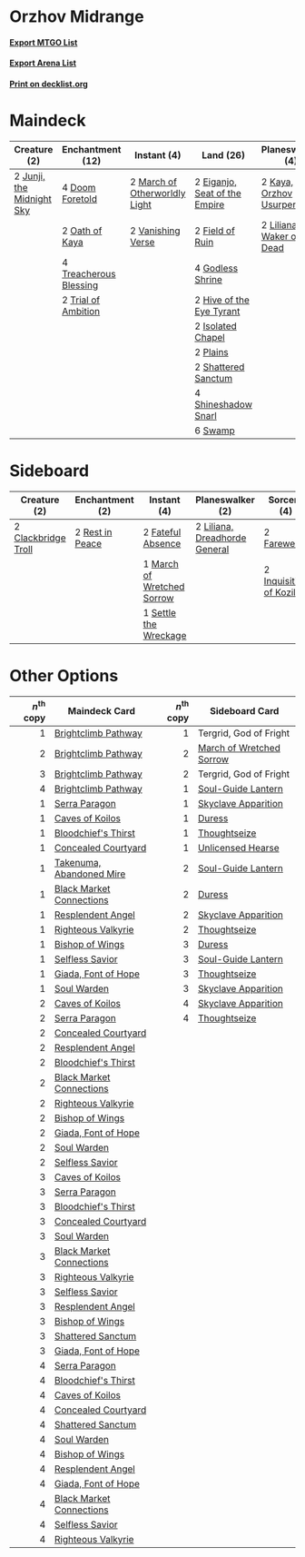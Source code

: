 # Orzhov Midrange

#### [Export MTGO List](../collection/Orzhov%20Midrange/Orzhov%20Midrange.txt)
#### [Export Arena List](../collection/Orzhov%20Midrange/Orzhov%20Midrange_arena.txt)
#### [Print on decklist.org](http://decklist.org/?deckmain=2%09Divine%20Purge%0A4%09Doom%20Foretold%0A2%09Eiganjo,%20Seat%20of%20the%20Empire%0A2%09Field%20of%20Ruin%0A4%09Godless%20Shrine%0A2%09Hive%20of%20the%20Eye%20Tyrant%0A4%09Invoke%20Despair%0A2%09Isolated%20Chapel%0A2%09Junji,%20the%20Midnight%20Sky%0A2%09Kaya,%20Orzhov%20Usurper%0A2%09Liliana,%20Waker%20of%20the%20Dead%0A2%09March%20of%20Otherworldly%20Light%0A2%09Oath%20of%20Kaya%0A2%09Plains%0A2%09Shattered%20Sanctum%0A4%09Shineshadow%20Snarl%0A6%09Swamp%0A3%09Thoughtseize%0A4%09Treacherous%20Blessing%0A2%09Trial%20of%20Ambition%0A2%09Vanishing%20Verse%0A3%09Wrath%20of%20God&deckside=2%09Clackbridge%20Troll%0A1%09Divine%20Purge%0A2%09Farewell%0A2%09Fateful%20Absence%0A2%09Inquisition%20of%20Kozilek%0A2%09Liliana,%20Dreadhorde%20General%0A1%09March%20of%20Wretched%20Sorrow%0A2%09Rest%20in%20Peace%0A1%09Settle%20the%20Wreckage)
# Maindeck

|                                            Creature (2)                                            |                                        Enchantment (12)                                         |                                              Instant (4)                                               |                                               Land (26)                                                |                                           Planeswalker (4)                                            |                                       Sorcery (10)                                        | Unknown (2)  |
|----------------------------------------------------------------------------------------------------|-------------------------------------------------------------------------------------------------|--------------------------------------------------------------------------------------------------------|--------------------------------------------------------------------------------------------------------|-------------------------------------------------------------------------------------------------------|-------------------------------------------------------------------------------------------|--------------|
|2 [Junji, the Midnight Sky](http://gatherer.wizards.com/Pages/Card/Details.aspx?multiverseid=548400)|4 [Doom Foretold](http://gatherer.wizards.com/Pages/Card/Details.aspx?multiverseid=473149)       |2 [March of Otherworldly Light](http://gatherer.wizards.com/Pages/Card/Details.aspx?multiverseid=548321)|2 [Eiganjo, Seat of the Empire](http://gatherer.wizards.com/Pages/Card/Details.aspx?multiverseid=548581)|2 [Kaya, Orzhov Usurper](http://gatherer.wizards.com/Pages/Card/Details.aspx?multiverseid=460129)      |4 [Invoke Despair](http://gatherer.wizards.com/Pages/Card/Details.aspx?multiverseid=548399)|2 Divine Purge|
|                                                                                                    |2 [Oath of Kaya](http://gatherer.wizards.com/Pages/Card/Details.aspx?multiverseid=461136)        |2 [Vanishing Verse](http://gatherer.wizards.com/Pages/Card/Details.aspx?multiverseid=513736)            |2 [Field of Ruin](http://gatherer.wizards.com/Pages/Card/Details.aspx?multiverseid=435415)              |2 [Liliana, Waker of the Dead](http://gatherer.wizards.com/Pages/Card/Details.aspx?multiverseid=485431)|3 [Thoughtseize](http://gatherer.wizards.com/Pages/Card/Details.aspx?multiverseid=438676)  |              |
|                                                                                                    |4 [Treacherous Blessing](http://gatherer.wizards.com/Pages/Card/Details.aspx?multiverseid=476368)|                                                                                                        |4 [Godless Shrine](http://gatherer.wizards.com/Pages/Card/Details.aspx?multiverseid=405099)             |                                                                                                       |3 [Wrath of God](http://gatherer.wizards.com/Pages/Card/Details.aspx?multiverseid=129808)  |              |
|                                                                                                    |2 [Trial of Ambition](http://gatherer.wizards.com/Pages/Card/Details.aspx?multiverseid=426815)   |                                                                                                        |2 [Hive of the Eye Tyrant](http://gatherer.wizards.com/Pages/Card/Details.aspx?multiverseid=527545)     |                                                                                                       |                                                                                           |              |
|                                                                                                    |                                                                                                 |                                                                                                        |2 [Isolated Chapel](http://gatherer.wizards.com/Pages/Card/Details.aspx?multiverseid=443129)            |                                                                                                       |                                                                                           |              |
|                                                                                                    |                                                                                                 |                                                                                                        |2 [Plains](http://gatherer.wizards.com/Pages/Card/Details.aspx?multiverseid=439856)                     |                                                                                                       |                                                                                           |              |
|                                                                                                    |                                                                                                 |                                                                                                        |2 [Shattered Sanctum](http://gatherer.wizards.com/Pages/Card/Details.aspx?multiverseid=541140)          |                                                                                                       |                                                                                           |              |
|                                                                                                    |                                                                                                 |                                                                                                        |4 [Shineshadow Snarl](http://gatherer.wizards.com/Pages/Card/Details.aspx?multiverseid=513764)          |                                                                                                       |                                                                                           |              |
|                                                                                                    |                                                                                                 |                                                                                                        |6 [Swamp](http://gatherer.wizards.com/Pages/Card/Details.aspx?multiverseid=439858)                      |                                                                                                       |                                                                                           |              |


# Sideboard

|                                         Creature (2)                                         |                                     Enchantment (2)                                      |                                             Instant (4)                                             |                                            Planeswalker (2)                                            |                                            Sorcery (4)                                            | Unknown (1)  |
|----------------------------------------------------------------------------------------------|------------------------------------------------------------------------------------------|-----------------------------------------------------------------------------------------------------|--------------------------------------------------------------------------------------------------------|---------------------------------------------------------------------------------------------------|--------------|
|2 [Clackbridge Troll](http://gatherer.wizards.com/Pages/Card/Details.aspx?multiverseid=473046)|2 [Rest in Peace](http://gatherer.wizards.com/Pages/Card/Details.aspx?multiverseid=442021)|2 [Fateful Absence](http://gatherer.wizards.com/Pages/Card/Details.aspx?multiverseid=534774)         |2 [Liliana, Dreadhorde General](http://gatherer.wizards.com/Pages/Card/Details.aspx?multiverseid=461024)|2 [Farewell](http://gatherer.wizards.com/Pages/Card/Details.aspx?multiverseid=548306)              |1 Divine Purge|
|                                                                                              |                                                                                          |1 [March of Wretched Sorrow](http://gatherer.wizards.com/Pages/Card/Details.aspx?multiverseid=548411)|                                                                                                        |2 [Inquisition of Kozilek](http://gatherer.wizards.com/Pages/Card/Details.aspx?multiverseid=416897)|              |
|                                                                                              |                                                                                          |1 [Settle the Wreckage](http://gatherer.wizards.com/Pages/Card/Details.aspx?multiverseid=435186)     |                                                                                                        |                                                                                                   |              |


# Other Options

|*n*<sup>th</sup> copy|                                           Maindeck Card                                           |*n*<sup>th</sup> copy|                                          Sideboard Card                                           |
|--------------------:|---------------------------------------------------------------------------------------------------|--------------------:|---------------------------------------------------------------------------------------------------|
|                    1|[Brightclimb Pathway](http://gatherer.wizards.com/Pages/Card/Details.aspx?multiverseid=491911)     |                    1|Tergrid, God of Fright                                                                             |
|                    2|[Brightclimb Pathway](http://gatherer.wizards.com/Pages/Card/Details.aspx?multiverseid=491911)     |                    2|[March of Wretched Sorrow](http://gatherer.wizards.com/Pages/Card/Details.aspx?multiverseid=548411)|
|                    3|[Brightclimb Pathway](http://gatherer.wizards.com/Pages/Card/Details.aspx?multiverseid=491911)     |                    2|Tergrid, God of Fright                                                                             |
|                    4|[Brightclimb Pathway](http://gatherer.wizards.com/Pages/Card/Details.aspx?multiverseid=491911)     |                    1|[Soul-Guide Lantern](http://gatherer.wizards.com/Pages/Card/Details.aspx?multiverseid=476488)      |
|                    1|[Serra Paragon](http://gatherer.wizards.com/Pages/Card/Details.aspx?multiverseid=574512)           |                    1|[Skyclave Apparition](http://gatherer.wizards.com/Pages/Card/Details.aspx?multiverseid=495603)     |
|                    1|[Caves of Koilos](http://gatherer.wizards.com/Pages/Card/Details.aspx?multiverseid=129497)         |                    1|[Duress](http://gatherer.wizards.com/Pages/Card/Details.aspx?multiverseid=14557)                   |
|                    1|[Bloodchief's Thirst](http://gatherer.wizards.com/Pages/Card/Details.aspx?multiverseid=491729)     |                    1|[Thoughtseize](http://gatherer.wizards.com/Pages/Card/Details.aspx?multiverseid=438676)            |
|                    1|[Concealed Courtyard](http://gatherer.wizards.com/Pages/Card/Details.aspx?multiverseid=417818)     |                    1|[Unlicensed Hearse](http://gatherer.wizards.com/Pages/Card/Details.aspx?multiverseid=555447)       |
|                    1|[Takenuma, Abandoned Mire](http://gatherer.wizards.com/Pages/Card/Details.aspx?multiverseid=548591)|                    2|[Soul-Guide Lantern](http://gatherer.wizards.com/Pages/Card/Details.aspx?multiverseid=476488)      |
|                    1|[Black Market Connections](http://gatherer.wizards.com/Pages/Card/Details.aspx?multiverseid=566960)|                    2|[Duress](http://gatherer.wizards.com/Pages/Card/Details.aspx?multiverseid=14557)                   |
|                    1|[Resplendent Angel](http://gatherer.wizards.com/Pages/Card/Details.aspx?multiverseid=447170)       |                    2|[Skyclave Apparition](http://gatherer.wizards.com/Pages/Card/Details.aspx?multiverseid=495603)     |
|                    1|[Righteous Valkyrie](http://gatherer.wizards.com/Pages/Card/Details.aspx?multiverseid=503630)      |                    2|[Thoughtseize](http://gatherer.wizards.com/Pages/Card/Details.aspx?multiverseid=438676)            |
|                    1|[Bishop of Wings](http://gatherer.wizards.com/Pages/Card/Details.aspx?multiverseid=466762)         |                    3|[Duress](http://gatherer.wizards.com/Pages/Card/Details.aspx?multiverseid=14557)                   |
|                    1|[Selfless Savior](http://gatherer.wizards.com/Pages/Card/Details.aspx?multiverseid=485359)         |                    3|[Soul-Guide Lantern](http://gatherer.wizards.com/Pages/Card/Details.aspx?multiverseid=476488)      |
|                    1|[Giada, Font of Hope](http://gatherer.wizards.com/Pages/Card/Details.aspx?multiverseid=555215)     |                    3|[Thoughtseize](http://gatherer.wizards.com/Pages/Card/Details.aspx?multiverseid=438676)            |
|                    1|[Soul Warden](http://gatherer.wizards.com/Pages/Card/Details.aspx?multiverseid=129740)             |                    3|[Skyclave Apparition](http://gatherer.wizards.com/Pages/Card/Details.aspx?multiverseid=495603)     |
|                    2|[Caves of Koilos](http://gatherer.wizards.com/Pages/Card/Details.aspx?multiverseid=129497)         |                    4|[Skyclave Apparition](http://gatherer.wizards.com/Pages/Card/Details.aspx?multiverseid=495603)     |
|                    2|[Serra Paragon](http://gatherer.wizards.com/Pages/Card/Details.aspx?multiverseid=574512)           |                    4|[Thoughtseize](http://gatherer.wizards.com/Pages/Card/Details.aspx?multiverseid=438676)            |
|                    2|[Concealed Courtyard](http://gatherer.wizards.com/Pages/Card/Details.aspx?multiverseid=417818)     |                     |                                                                                                   |
|                    2|[Resplendent Angel](http://gatherer.wizards.com/Pages/Card/Details.aspx?multiverseid=447170)       |                     |                                                                                                   |
|                    2|[Bloodchief's Thirst](http://gatherer.wizards.com/Pages/Card/Details.aspx?multiverseid=491729)     |                     |                                                                                                   |
|                    2|[Black Market Connections](http://gatherer.wizards.com/Pages/Card/Details.aspx?multiverseid=566960)|                     |                                                                                                   |
|                    2|[Righteous Valkyrie](http://gatherer.wizards.com/Pages/Card/Details.aspx?multiverseid=503630)      |                     |                                                                                                   |
|                    2|[Bishop of Wings](http://gatherer.wizards.com/Pages/Card/Details.aspx?multiverseid=466762)         |                     |                                                                                                   |
|                    2|[Giada, Font of Hope](http://gatherer.wizards.com/Pages/Card/Details.aspx?multiverseid=555215)     |                     |                                                                                                   |
|                    2|[Soul Warden](http://gatherer.wizards.com/Pages/Card/Details.aspx?multiverseid=129740)             |                     |                                                                                                   |
|                    2|[Selfless Savior](http://gatherer.wizards.com/Pages/Card/Details.aspx?multiverseid=485359)         |                     |                                                                                                   |
|                    3|[Caves of Koilos](http://gatherer.wizards.com/Pages/Card/Details.aspx?multiverseid=129497)         |                     |                                                                                                   |
|                    3|[Serra Paragon](http://gatherer.wizards.com/Pages/Card/Details.aspx?multiverseid=574512)           |                     |                                                                                                   |
|                    3|[Bloodchief's Thirst](http://gatherer.wizards.com/Pages/Card/Details.aspx?multiverseid=491729)     |                     |                                                                                                   |
|                    3|[Concealed Courtyard](http://gatherer.wizards.com/Pages/Card/Details.aspx?multiverseid=417818)     |                     |                                                                                                   |
|                    3|[Soul Warden](http://gatherer.wizards.com/Pages/Card/Details.aspx?multiverseid=129740)             |                     |                                                                                                   |
|                    3|[Black Market Connections](http://gatherer.wizards.com/Pages/Card/Details.aspx?multiverseid=566960)|                     |                                                                                                   |
|                    3|[Righteous Valkyrie](http://gatherer.wizards.com/Pages/Card/Details.aspx?multiverseid=503630)      |                     |                                                                                                   |
|                    3|[Selfless Savior](http://gatherer.wizards.com/Pages/Card/Details.aspx?multiverseid=485359)         |                     |                                                                                                   |
|                    3|[Resplendent Angel](http://gatherer.wizards.com/Pages/Card/Details.aspx?multiverseid=447170)       |                     |                                                                                                   |
|                    3|[Bishop of Wings](http://gatherer.wizards.com/Pages/Card/Details.aspx?multiverseid=466762)         |                     |                                                                                                   |
|                    3|[Shattered Sanctum](http://gatherer.wizards.com/Pages/Card/Details.aspx?multiverseid=541140)       |                     |                                                                                                   |
|                    3|[Giada, Font of Hope](http://gatherer.wizards.com/Pages/Card/Details.aspx?multiverseid=555215)     |                     |                                                                                                   |
|                    4|[Serra Paragon](http://gatherer.wizards.com/Pages/Card/Details.aspx?multiverseid=574512)           |                     |                                                                                                   |
|                    4|[Bloodchief's Thirst](http://gatherer.wizards.com/Pages/Card/Details.aspx?multiverseid=491729)     |                     |                                                                                                   |
|                    4|[Caves of Koilos](http://gatherer.wizards.com/Pages/Card/Details.aspx?multiverseid=129497)         |                     |                                                                                                   |
|                    4|[Concealed Courtyard](http://gatherer.wizards.com/Pages/Card/Details.aspx?multiverseid=417818)     |                     |                                                                                                   |
|                    4|[Shattered Sanctum](http://gatherer.wizards.com/Pages/Card/Details.aspx?multiverseid=541140)       |                     |                                                                                                   |
|                    4|[Soul Warden](http://gatherer.wizards.com/Pages/Card/Details.aspx?multiverseid=129740)             |                     |                                                                                                   |
|                    4|[Bishop of Wings](http://gatherer.wizards.com/Pages/Card/Details.aspx?multiverseid=466762)         |                     |                                                                                                   |
|                    4|[Resplendent Angel](http://gatherer.wizards.com/Pages/Card/Details.aspx?multiverseid=447170)       |                     |                                                                                                   |
|                    4|[Giada, Font of Hope](http://gatherer.wizards.com/Pages/Card/Details.aspx?multiverseid=555215)     |                     |                                                                                                   |
|                    4|[Black Market Connections](http://gatherer.wizards.com/Pages/Card/Details.aspx?multiverseid=566960)|                     |                                                                                                   |
|                    4|[Selfless Savior](http://gatherer.wizards.com/Pages/Card/Details.aspx?multiverseid=485359)         |                     |                                                                                                   |
|                    4|[Righteous Valkyrie](http://gatherer.wizards.com/Pages/Card/Details.aspx?multiverseid=503630)      |                     |                                                                                                   |

